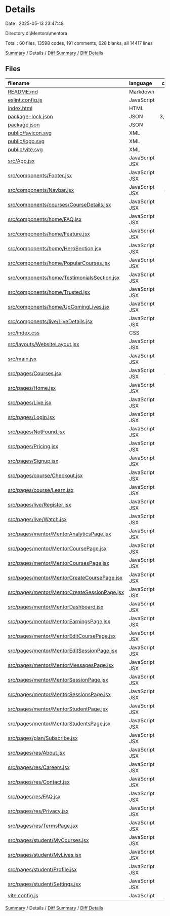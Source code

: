 # Details

Date : 2025-05-13 23:47:48

Directory d:\\Mentora\\mentora

Total : 60 files,  13598 codes, 191 comments, 628 blanks, all 14417 lines

[Summary](results.md) / Details / [Diff Summary](diff.md) / [Diff Details](diff-details.md)

## Files
| filename | language | code | comment | blank | total |
| :--- | :--- | ---: | ---: | ---: | ---: |
| [README.md](/README.md) | Markdown | 9 | 0 | 6 | 15 |
| [eslint.config.js](/eslint.config.js) | JavaScript | 32 | 0 | 2 | 34 |
| [index.html](/index.html) | HTML | 13 | 0 | 1 | 14 |
| [package-lock.json](/package-lock.json) | JSON | 3,632 | 0 | 1 | 3,633 |
| [package.json](/package.json) | JSON | 34 | 0 | 1 | 35 |
| [public/favicon.svg](/public/favicon.svg) | XML | 5 | 0 | 1 | 6 |
| [public/logo.svg](/public/logo.svg) | XML | 4 | 0 | 1 | 5 |
| [public/vite.svg](/public/vite.svg) | XML | 1 | 0 | 0 | 1 |
| [src/App.jsx](/src/App.jsx) | JavaScript JSX | 92 | 2 | 19 | 113 |
| [src/components/Footer.jsx](/src/components/Footer.jsx) | JavaScript JSX | 184 | 0 | 6 | 190 |
| [src/components/Navbar.jsx](/src/components/Navbar.jsx) | JavaScript JSX | 433 | 3 | 17 | 453 |
| [src/components/courses/CourseDetails.jsx](/src/components/courses/CourseDetails.jsx) | JavaScript JSX | 268 | 1 | 22 | 291 |
| [src/components/home/FAQ.jsx](/src/components/home/FAQ.jsx) | JavaScript JSX | 85 | 0 | 7 | 92 |
| [src/components/home/Feature.jsx](/src/components/home/Feature.jsx) | JavaScript JSX | 111 | 0 | 8 | 119 |
| [src/components/home/HeroSection.jsx](/src/components/home/HeroSection.jsx) | JavaScript JSX | 98 | 0 | 3 | 101 |
| [src/components/home/PopularCourses.jsx](/src/components/home/PopularCourses.jsx) | JavaScript JSX | 130 | 1 | 5 | 136 |
| [src/components/home/TestimonialsSection.jsx](/src/components/home/TestimonialsSection.jsx) | JavaScript JSX | 69 | 1 | 7 | 77 |
| [src/components/home/Trusted.jsx](/src/components/home/Trusted.jsx) | JavaScript JSX | 79 | 0 | 16 | 95 |
| [src/components/home/UpComingLives.jsx](/src/components/home/UpComingLives.jsx) | JavaScript JSX | 119 | 1 | 8 | 128 |
| [src/components/live/LiveDetails.jsx](/src/components/live/LiveDetails.jsx) | JavaScript JSX | 179 | 3 | 16 | 198 |
| [src/index.css](/src/index.css) | CSS | 5 | 0 | 3 | 8 |
| [src/layouts/WebsiteLayout.jsx](/src/layouts/WebsiteLayout.jsx) | JavaScript JSX | 16 | 0 | 3 | 19 |
| [src/main.jsx](/src/main.jsx) | JavaScript JSX | 9 | 0 | 3 | 12 |
| [src/pages/Courses.jsx](/src/pages/Courses.jsx) | JavaScript JSX | 495 | 9 | 24 | 528 |
| [src/pages/Home.jsx](/src/pages/Home.jsx) | JavaScript JSX | 22 | 0 | 6 | 28 |
| [src/pages/Live.jsx](/src/pages/Live.jsx) | JavaScript JSX | 301 | 7 | 17 | 325 |
| [src/pages/Login.jsx](/src/pages/Login.jsx) | JavaScript JSX | 207 | 6 | 20 | 233 |
| [src/pages/NotFound.jsx](/src/pages/NotFound.jsx) | JavaScript JSX | 27 | 0 | 3 | 30 |
| [src/pages/Pricing.jsx](/src/pages/Pricing.jsx) | JavaScript JSX | 264 | 0 | 11 | 275 |
| [src/pages/Signup.jsx](/src/pages/Signup.jsx) | JavaScript JSX | 256 | 5 | 20 | 281 |
| [src/pages/course/Checkout.jsx](/src/pages/course/Checkout.jsx) | JavaScript JSX | 200 | 11 | 15 | 226 |
| [src/pages/course/Learn.jsx](/src/pages/course/Learn.jsx) | JavaScript JSX | 262 | 9 | 16 | 287 |
| [src/pages/live/Register.jsx](/src/pages/live/Register.jsx) | JavaScript JSX | 129 | 3 | 11 | 143 |
| [src/pages/live/Watch.jsx](/src/pages/live/Watch.jsx) | JavaScript JSX | 191 | 6 | 10 | 207 |
| [src/pages/mentor/MentorAnalyticsPage.jsx](/src/pages/mentor/MentorAnalyticsPage.jsx) | JavaScript JSX | 315 | 7 | 14 | 336 |
| [src/pages/mentor/MentorCoursePage.jsx](/src/pages/mentor/MentorCoursePage.jsx) | JavaScript JSX | 369 | 4 | 18 | 391 |
| [src/pages/mentor/MentorCoursesPage.jsx](/src/pages/mentor/MentorCoursesPage.jsx) | JavaScript JSX | 237 | 6 | 14 | 257 |
| [src/pages/mentor/MentorCreateCoursePage.jsx](/src/pages/mentor/MentorCreateCoursePage.jsx) | JavaScript JSX | 215 | 8 | 17 | 240 |
| [src/pages/mentor/MentorCreateSessionPage.jsx](/src/pages/mentor/MentorCreateSessionPage.jsx) | JavaScript JSX | 267 | 9 | 18 | 294 |
| [src/pages/mentor/MentorDashboard.jsx](/src/pages/mentor/MentorDashboard.jsx) | JavaScript JSX | 289 | 5 | 14 | 308 |
| [src/pages/mentor/MentorEarningsPage.jsx](/src/pages/mentor/MentorEarningsPage.jsx) | JavaScript JSX | 207 | 5 | 12 | 224 |
| [src/pages/mentor/MentorEditCoursePage.jsx](/src/pages/mentor/MentorEditCoursePage.jsx) | JavaScript JSX | 280 | 11 | 21 | 312 |
| [src/pages/mentor/MentorEditSessionPage.jsx](/src/pages/mentor/MentorEditSessionPage.jsx) | JavaScript JSX | 349 | 13 | 23 | 385 |
| [src/pages/mentor/MentorMessagesPage.jsx](/src/pages/mentor/MentorMessagesPage.jsx) | JavaScript JSX | 218 | 4 | 9 | 231 |
| [src/pages/mentor/MentorSessionPage.jsx](/src/pages/mentor/MentorSessionPage.jsx) | JavaScript JSX | 222 | 4 | 13 | 239 |
| [src/pages/mentor/MentorSessionsPage.jsx](/src/pages/mentor/MentorSessionsPage.jsx) | JavaScript JSX | 303 | 4 | 15 | 322 |
| [src/pages/mentor/MentorStudentPage.jsx](/src/pages/mentor/MentorStudentPage.jsx) | JavaScript JSX | 294 | 4 | 14 | 312 |
| [src/pages/mentor/MentorStudentsPage.jsx](/src/pages/mentor/MentorStudentsPage.jsx) | JavaScript JSX | 116 | 1 | 7 | 124 |
| [src/pages/plan/Subscribe.jsx](/src/pages/plan/Subscribe.jsx) | JavaScript JSX | 308 | 16 | 19 | 343 |
| [src/pages/res/About.jsx](/src/pages/res/About.jsx) | JavaScript JSX | 64 | 2 | 9 | 75 |
| [src/pages/res/Careers.jsx](/src/pages/res/Careers.jsx) | JavaScript JSX | 116 | 2 | 7 | 125 |
| [src/pages/res/Contact.jsx](/src/pages/res/Contact.jsx) | JavaScript JSX | 172 | 4 | 13 | 189 |
| [src/pages/res/FAQ.jsx](/src/pages/res/FAQ.jsx) | JavaScript JSX | 101 | 2 | 8 | 111 |
| [src/pages/res/Privacy.jsx](/src/pages/res/Privacy.jsx) | JavaScript JSX | 155 | 2 | 9 | 166 |
| [src/pages/res/TermsPage.jsx](/src/pages/res/TermsPage.jsx) | JavaScript JSX | 141 | 2 | 10 | 153 |
| [src/pages/student/MyCourses.jsx](/src/pages/student/MyCourses.jsx) | JavaScript JSX | 204 | 3 | 8 | 215 |
| [src/pages/student/MyLives.jsx](/src/pages/student/MyLives.jsx) | JavaScript JSX | 172 | 1 | 7 | 180 |
| [src/pages/student/Profile.jsx](/src/pages/student/Profile.jsx) | JavaScript JSX | 210 | 1 | 7 | 218 |
| [src/pages/student/Settings.jsx](/src/pages/student/Settings.jsx) | JavaScript JSX | 307 | 2 | 10 | 319 |
| [vite.config.js](/vite.config.js) | JavaScript | 6 | 1 | 3 | 10 |

[Summary](results.md) / Details / [Diff Summary](diff.md) / [Diff Details](diff-details.md)